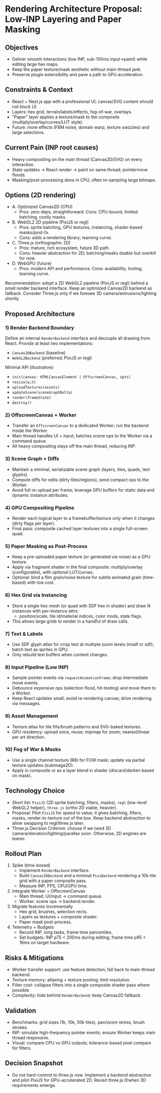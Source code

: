 # Rendering Architecture Proposal: Low-INP Layering and Paper Masking

## Objectives

- Deliver smooth interactions (low INP, sub-100ms input→paint) while editing large hex maps.
- Keep the paper texture/mask aesthetic without main-thread jank.
- Preserve plugin extensibility and pave a path to GPU acceleration.

## Constraints & Context

- React + Next.js app with a professional UI; canvas/SVG content should not block UI.
- Layers: hex grid, terrain/labels/effects, fog-of-war, overlays.
- “Paper” layer applies a texture/mask to the composite (multiply/overlay/curves/LUT style).
- Future: more effects (FBM noise, domain warp, texture swizzles) and large selections.

## Current Pain (INP root causes)

- Heavy compositing on the main thread (Canvas2D/SVG) on every interaction.
- State updates → React render → paint on same thread; pointermove floods.
- Masking/post-processing done in CPU, often re-sampling large bitmaps.

## Options (2D rendering)

- A. Optimized Canvas2D (CPU)
  - Pros: zero deps, straightforward. Cons: CPU-bound, limited batching, costly masks.
- B. WebGL2 2D pipeline (PixiJS or regl)
  - Pros: sprite batching, GPU textures, instancing, shader-based masks/post-fx.
  - Cons: adds a rendering library; learning curve.
- C. Three.js (orthographic 2D)
  - Pros: mature, rich ecosystem, future 3D path.
  - Cons: heavier abstraction for 2D; batching/masks doable but overkill for now.
- D. WebGPU (future)
  - Pros: modern API and performance. Cons: availability, tooling, learning curve.

Recommendation: adopt a 2D WebGL2 pipeline (PixiJS or regl) behind a small render backend interface. Keep an optimized Canvas2D backend as fallback. Consider Three.js only if we foresee 3D camera/extrusions/lighting shortly.

## Proposed Architecture

### 1) Render Backend Boundary

Define an internal `RenderBackend` interface and decouple all drawing from React. Provide at least two implementations:

- `Canvas2DBackend` (baseline)
- `WebGL2Backend` (preferred; PixiJS or regl)

Minimal API (illustrative):

- `init(canvas: HTMLCanvasElement | OffscreenCanvas, opts)`
- `resize(w,h)`
- `uploadTextures(assets)`
- `updateScene(sceneGraphDelta)`
- `render(frameState)`
- `destroy()`

### 2) OffscreenCanvas + Worker

- Transfer an `OffscreenCanvas` to a dedicated Worker; run the backend inside the Worker.
- Main thread handles UI + input; batches scene ops to the Worker via a command queue.
- All heavy compositing stays off the main thread, reducing INP.

### 3) Scene Graph + Diffs

- Maintain a minimal, serializable scene graph (layers, tiles, quads, text glyphs).
- Compute diffs for edits (dirty tiles/regions), send compact ops to the Worker.
- Avoid full re-upload per frame; leverage GPU buffers for static data and dynamic instance attributes.

### 4) GPU Compositing Pipeline

- Render each logical layer to a framebuffer/texture only when it changes (dirty flags per layer).
- Final pass: composite cached layer textures into a single full-screen quad.

### 5) Paper Masking as Post-Process

- Keep a pre-uploaded paper texture (or generated via noise) as a GPU texture.
- Apply via fragment shader in the final composite: multiply/overlay (configurable), with optional LUT/curves.
- Optional: bind a film grain/noise texture for subtle animated grain (time-based) with low cost.

### 6) Hex Grid via Instancing

- Store a single hex mesh (or quad with SDF hex in shader) and draw N instances with per-instance attrs:
  - position/scale, tile id/material indices, color mods, state flags.
- This allows large grids to render in a handful of draw calls.

### 7) Text & Labels

- Use SDF glyph atlas for crisp text at multiple zoom levels (msdf or sdf); batch text as sprites in GPU.
- Only rebuild text buffers when content changes.

### 8) Input Pipeline (Low INP)

- Sample pointer events via `requestAnimationFrame`; drop intermediate move events.
- Debounce expensive ops (selection flood, hit-testing) and move them to a Worker.
- Keep React updates small; avoid re-rendering canvas; drive rendering via messages.

### 9) Asset Management

- Texture atlas for tile fills/brush patterns and SVG-baked textures.
- GPU residency: upload once, reuse; mipmap for zoom; nearest/linear per art direction.

### 10) Fog of War & Masks

- Use a single channel texture (R8) for FOW mask; update via partial texture updates (subimage2D).
- Apply in composite or as a layer blend in shader (discard/darken based on mask).

## Technology Choice

- Short list: `PixiJS` (2D sprite batching, filters, masks), `regl` (low-level WebGL2 helper), `three.js` (ortho 2D viable, heavier).
- Proposal: Pilot `PixiJS` for speed to value; it gives batching, filters, masks, render-to-texture out of the box. Keep backend abstraction to allow swapping to regl/three.js later.
- Three.js Decision Criterion: choose if we need 3D camera/elevation/lighting/parallax soon. Otherwise, 2D engines are leaner.

## Rollout Plan

1. Spike (time-boxed)
   - Implement `RenderBackend` interface.
   - Build `Canvas2DBackend` and a minimal `PixiBackend` rendering a 10k-tile grid with a paper composite pass.
   - Measure INP, FPS, CPU/GPU time.
2. Integrate Worker + OffscreenCanvas
   - Main thread: UI/input → command queue.
   - Worker: scene ops → backend.render.
3. Migrate features incrementally
   - Hex grid, brushes, selection rects.
   - Layers as textures + composite shader.
   - Paper mask post-process.
4. Telemetry + Budgets
   - Record INP, long tasks, frame time percentiles.
   - Set budgets: INP p75 < 200ms during editing; frame time p95 < 16ms on target hardware.

## Risks & Mitigations

- Worker transfer support: use feature detection; fall back to main-thread backend.
- Texture memory: atlasing + texture pooling; limit resolution.
- Filter cost: collapse filters into a single composite shader pass where possible.
- Complexity: hide behind `RenderBackend`; keep Canvas2D fallback.

## Validation

- Benchmarks: grid sizes (1k, 10k, 50k tiles), pan/zoom stress, brush strokes.
- INP: simulate high-frequency pointer events; ensure Worker keeps main thread responsive.
- Visual: compare CPU vs GPU outputs; tolerance-based pixel compare for filters.

## Decision Snapshot

- Do not hard-commit to three.js now. Implement a backend abstraction and pilot PixiJS for GPU-accelerated 2D. Revisit three.js if/when 3D requirements emerge.
